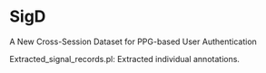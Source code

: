 # SigD
A New Cross-Session Dataset for PPG-based User Authentication



Extracted_signal_records.pl: Extracted individual annotations.
